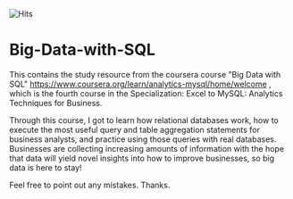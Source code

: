 ![Hits](https://hitcounter.pythonanywhere.com/count/tag.svg?url=https%3A%2F%2Fgithub.com%2FZoe0409%2FFashion-Image-Recognitionhttps%3A%2F%2Fgithub.com%2FZoe0409%2FBig-Data-with-SQL)

# Big-Data-with-SQL

This contains the study resource from the coursera course "Big Data with SQL" https://www.coursera.org/learn/analytics-mysql/home/welcome , which is the fourth course in the Specialization: Excel to MySQL: Analytics Techniques for Business.

Through this course, I got to learn how relational databases work, how to execute the most useful query and table aggregation statements for business analysts, and practice using those queries with real databases. Businesses are collecting increasing amounts of information with the hope that data will yield novel insights into how to improve businesses, so big data is here to stay!

Feel free to point out any mistakes.
Thanks. 
